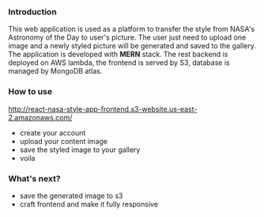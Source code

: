 ### Introduction

This web application is used as a platform to transfer the style from NASA's Astronomy of the Day to user's picture. The user just need to upload one image and a newly styled picture will be generated and saved to the gallery.
The application is developed with **MERN** stack. The rest backend is deployed on AWS lambda, the frontend is served by S3, database is managed by MongoDB atlas.

### How to use

http://react-nasa-style-app-frontend.s3-website.us-east-2.amazonaws.com/
- create your account
- upload your content image
- save the styled image to your gallery
- voila

### What's next?

- save the generated image to s3
- craft frontend and make it fully responsive
